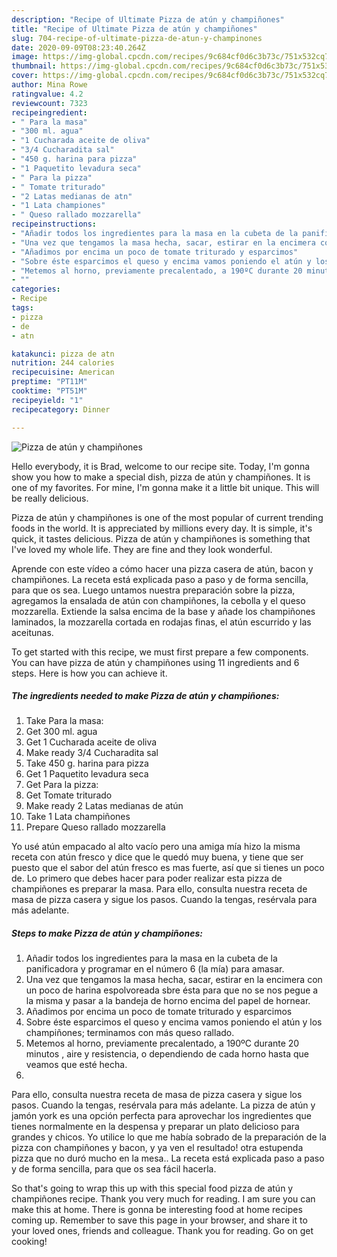 ```yaml
---
description: "Recipe of Ultimate Pizza de atún y champiñones"
title: "Recipe of Ultimate Pizza de atún y champiñones"
slug: 704-recipe-of-ultimate-pizza-de-atun-y-champinones
date: 2020-09-09T08:23:40.264Z
image: https://img-global.cpcdn.com/recipes/9c684cf0d6c3b73c/751x532cq70/pizza-de-atun-y-champinones-foto-principal.jpg
thumbnail: https://img-global.cpcdn.com/recipes/9c684cf0d6c3b73c/751x532cq70/pizza-de-atun-y-champinones-foto-principal.jpg
cover: https://img-global.cpcdn.com/recipes/9c684cf0d6c3b73c/751x532cq70/pizza-de-atun-y-champinones-foto-principal.jpg
author: Mina Rowe
ratingvalue: 4.2
reviewcount: 7323
recipeingredient:
- " Para la masa"
- "300 ml. agua"
- "1 Cucharada aceite de oliva"
- "3/4 Cucharadita sal"
- "450 g. harina para pizza"
- "1 Paquetito levadura seca"
- " Para la pizza"
- " Tomate triturado"
- "2 Latas medianas de atn"
- "1 Lata championes"
- " Queso rallado mozzarella"
recipeinstructions:
- "Añadir todos los ingredientes para la masa en la cubeta de la panificadora y programar en el número 6 (la mía) para amasar."
- "Una vez que tengamos la masa hecha, sacar, estirar en la encimera con un poco de harina espolvoreada sbre ésta para que no se nos pegue a la misma y pasar a la bandeja de horno encima del papel de hornear."
- "Añadimos por encima un poco de tomate triturado y esparcimos"
- "Sobre éste esparcimos el queso y encima vamos poniendo el atún y los champiñones; terminamos con más queso rallado."
- "Metemos al horno, previamente precalentado, a 190ºC durante 20 minutos , aire y resistencia, o dependiendo de cada horno hasta que veamos que esté hecha."
- ""
categories:
- Recipe
tags:
- pizza
- de
- atn

katakunci: pizza de atn 
nutrition: 244 calories
recipecuisine: American
preptime: "PT11M"
cooktime: "PT51M"
recipeyield: "1"
recipecategory: Dinner

---
```



![Pizza de atún y champiñones](https://img-global.cpcdn.com/recipes/9c684cf0d6c3b73c/751x532cq70/pizza-de-atun-y-champinones-foto-principal.jpg)

Hello everybody, it is Brad, welcome to our recipe site. Today, I'm gonna show you how to make a special dish, pizza de atún y champiñones. It is one of my favorites. For mine, I'm gonna make it a little bit unique. This will be really delicious.

Pizza de atún y champiñones is one of the most popular of current trending foods in the world. It is appreciated by millions every day. It is simple, it's quick, it tastes delicious. Pizza de atún y champiñones is something that I've loved my whole life. They are fine and they look wonderful.

Aprende con este vídeo a cómo hacer una pizza casera de atún, bacon y champiñones. La receta está explicada paso a paso y de forma sencilla, para que os sea. Luego untamos nuestra preparación sobre la pizza, agregamos la ensalada de atún con champiñones, la cebolla y el queso mozzarella. Extiende la salsa encima de la base y añade los champiñones laminados, la mozzarella cortada en rodajas finas, el atún escurrido y las aceitunas.


To get started with this recipe, we must first prepare a few components. You can have pizza de atún y champiñones using 11 ingredients and 6 steps. Here is how you can achieve it.

<!--inarticleads1-->

##### The ingredients needed to make Pizza de atún y champiñones:

1. Take  Para la masa:
1. Get 300 ml. agua
1. Get 1 Cucharada aceite de oliva
1. Make ready 3/4 Cucharadita sal
1. Take 450 g. harina para pizza
1. Get 1 Paquetito levadura seca
1. Get  Para la pizza:
1. Get  Tomate triturado
1. Make ready 2 Latas medianas de atún
1. Take 1 Lata champiñones
1. Prepare  Queso rallado mozzarella


Yo usé atún empacado al alto vacío pero una amiga mía hizo la misma receta con atún fresco y dice que le quedó muy buena, y tiene que ser puesto que el sabor del atún fresco es mas fuerte, así que si tienes un poco de. Lo primero que debes hacer para poder realizar esta pizza de champiñones es preparar la masa. Para ello, consulta nuestra receta de masa de pizza casera y sigue los pasos. Cuando la tengas, resérvala para más adelante. 

<!--inarticleads2-->

##### Steps to make Pizza de atún y champiñones:

1. Añadir todos los ingredientes para la masa en la cubeta de la panificadora y programar en el número 6 (la mía) para amasar.
1. Una vez que tengamos la masa hecha, sacar, estirar en la encimera con un poco de harina espolvoreada sbre ésta para que no se nos pegue a la misma y pasar a la bandeja de horno encima del papel de hornear.
1. Añadimos por encima un poco de tomate triturado y esparcimos
1. Sobre éste esparcimos el queso y encima vamos poniendo el atún y los champiñones; terminamos con más queso rallado.
1. Metemos al horno, previamente precalentado, a 190ºC durante 20 minutos , aire y resistencia, o dependiendo de cada horno hasta que veamos que esté hecha.
1. 


Para ello, consulta nuestra receta de masa de pizza casera y sigue los pasos. Cuando la tengas, resérvala para más adelante. La pizza de atún y jamón york es una opción perfecta para aprovechar los ingredientes que tienes normalmente en la despensa y preparar un plato delicioso para grandes y chicos. Yo utilice lo que me había sobrado de la preparación de la pizza con champiñones y bacon, y ya ven el resultado! otra estupenda pizza que no duró mucho en la mesa.. La receta está explicada paso a paso y de forma sencilla, para que os sea fácil hacerla. 

So that's going to wrap this up with this special food pizza de atún y champiñones recipe. Thank you very much for reading. I am sure you can make this at home. There is gonna be interesting food at home recipes coming up. Remember to save this page in your browser, and share it to your loved ones, friends and colleague. Thank you for reading. Go on get cooking!
